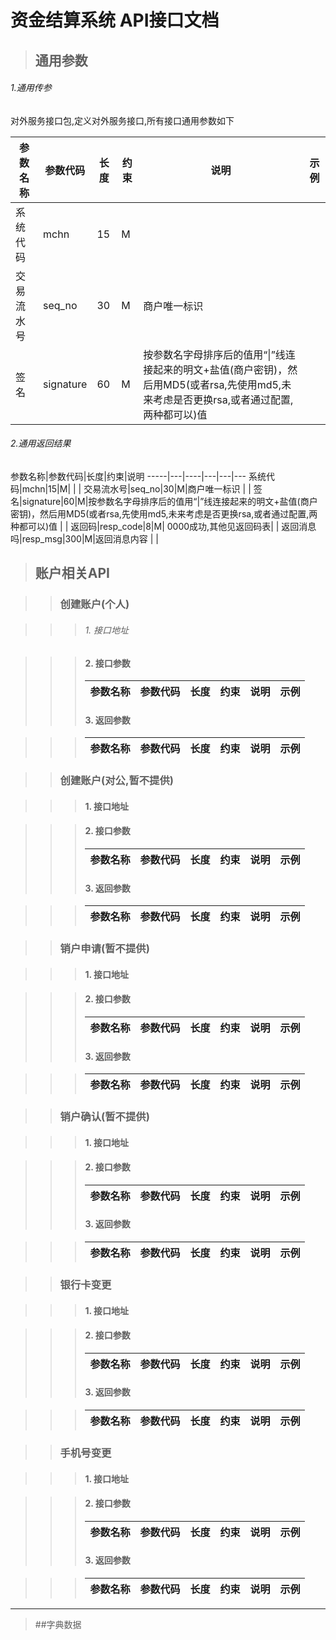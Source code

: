 **资金结算系统 API接口文档**
=========

> ## 通用参数

###### 1.通用传参

对外服务接口包,定义对外服务接口,所有接口通用参数如下

参数名称|参数代码|长度|约束|说明|示例
-----|---|----|---|---|---
系统代码|mchn|15|M| | |
交易流水号|seq_no|30|M|商户唯一标识 | |
签名|signature|60|M|按参数名字母排序后的值用“\|”线连接起来的明文+盐值(商户密钥)，然后用MD5(或者rsa,先使用md5,未来考虑是否更换rsa,或者通过配置,两种都可以)值 | |

        
###### 2.通用返回结果
参数名称|参数代码|长度|约束|说明
-----|---|----|---|---|---
系统代码|mchn|15|M| | |
交易流水号|seq_no|30|M|商户唯一标识 | |
签名|signature|60|M|按参数名字母排序后的值用“\|”线连接起来的明文+盐值(商户密钥)，然后用MD5(或者rsa,先使用md5,未来考虑是否更换rsa,或者通过配置,两种都可以)值 | |
返回码|resp_code|8|M| 0000成功,其他见返回码表| |
返回消息吗|resp_msg|300|M|返回消息内容 | |

>## 账户相关API

>> ### 创建账户(个人)

>>>###### 1. 接口地址
    
>>> #### 2. 接口参数
>>> 参数名称|参数代码|长度|约束|说明|示例
>>> -----|---|----|---|---|---
>>> #### 3. 返回参数
    
>>> 参数名称|参数代码|长度|约束|说明|示例
>>> -----|---|----|---|---|---


>> ### 创建账户(对公,暂不提供)

>>> #### 1. 接口地址
    
>>> #### 2. 接口参数
>>> 参数名称|参数代码|长度|约束|说明|示例
>>> -----|---|----|---|---|---
>>> #### 3. 返回参数
    
>>> 参数名称|参数代码|长度|约束|说明|示例
>>> -----|---|----|---|---|---

>> ### 销户申请(暂不提供)

>>> #### 1. 接口地址
    
>>> #### 2. 接口参数
>>> 参数名称|参数代码|长度|约束|说明|示例
>>> -----|---|----|---|---|---
>>> #### 3. 返回参数
    
>>> 参数名称|参数代码|长度|约束|说明|示例
>>> -----|---|----|---|---|---


>> ### 销户确认(暂不提供)

>>> #### 1. 接口地址
    
>>> #### 2. 接口参数
>>> 参数名称|参数代码|长度|约束|说明|示例
>>> -----|---|----|---|---|---
>>> #### 3. 返回参数
    
>>> 参数名称|参数代码|长度|约束|说明|示例
>>> -----|---|----|---|---|---


>> ### 银行卡变更

>>> #### 1. 接口地址
    
>>> #### 2. 接口参数
>>> 参数名称|参数代码|长度|约束|说明|示例
>>> -----|---|----|---|---|---
>>> #### 3. 返回参数
    
>>> 参数名称|参数代码|长度|约束|说明|示例
>>> -----|---|----|---|---|---


>> ### 手机号变更

>>> #### 1. 接口地址
    
>>> #### 2. 接口参数
>>> 参数名称|参数代码|长度|约束|说明|示例
>>> -----|---|----|---|---|---
>>> #### 3. 返回参数
    
>>> 参数名称|参数代码|长度|约束|说明|示例
>>> -----|---|----|---|---|---

****
> ##字典数据